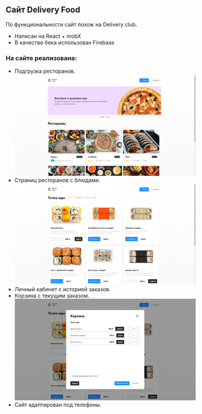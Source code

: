 ## Сайт Delivery Food

По функциональности сайт похож на Delivery club.

- Написан на React + mobX
- В качестве бека использован Firebase

### На сайте реализована: 
- Подгрузка ресторанов. 
![alt text](screenshots/main-page.png "Страница с ресторанами")
- Страниц ресторанов с блюдами.
![alt text](screenshots/restorant-page.png "Страница ресторана")
- Личный кабинет с историей заказов.
- Корзина с текущим заказом.
![alt text](screenshots/shopping-cart.png "Коризна")
- Сайт адаптирован под телефоны.

